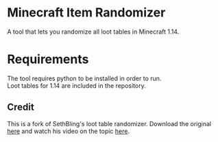 # Minecraft Item Randomizer

A tool that lets you randomize all loot tables in Minecraft 1.14.

# Requirements

The tool requires python to be installed in order to run.   
Loot tables for 1.14 are included in the repository.

## Credit

This is a fork of SethBling's loot table randomizer.
Download the original [here](https://www.youtube.com/redirect?q=https%3A%2F%2Fsethbling.s3-us-west-2.amazonaws.com%2FDownloads%2FDataPacks%2FMinecraftLootRandomizer.zip&v=3JEXAZOrykQ&event=video_description&redir_token=68Tu3k2uCG3jhQftUuV5ANeZnQp8MTU2OTE4NzgyOUAxNTY5MTAxNDI5) and watch his video on the topic [here](https://www.youtube.com/watch?v=3JEXAZOrykQ).
